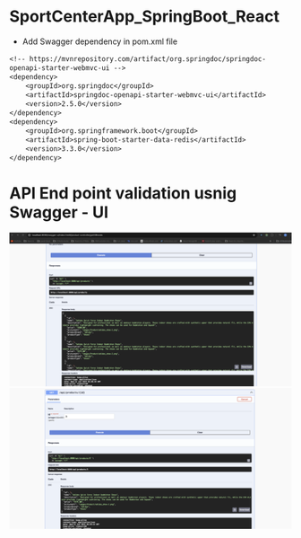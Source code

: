 # SportCenterApp_SpringBoot_React
* Add Swagger dependency in pom.xml file 
```
<!-- https://mvnrepository.com/artifact/org.springdoc/springdoc-openapi-starter-webmvc-ui -->
<dependency>
    <groupId>org.springdoc</groupId>
    <artifactId>springdoc-openapi-starter-webmvc-ui</artifactId>
    <version>2.5.0</version>
</dependency>
<dependency>
	<groupId>org.springframework.boot</groupId>
	<artifactId>spring-boot-starter-data-redis</artifactId>
	<version>3.3.0</version>
</dependency>
```

# API End point validation usnig Swagger - UI

<img src="./ss1.png" alt="swagger1" />
<img src="./ss2.png" alt="swagger2" />

